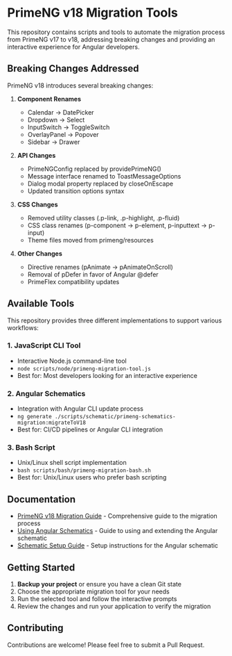 # PrimeNG v18 Migration Tools

This repository contains scripts and tools to automate the migration process from PrimeNG v17 to v18, addressing breaking changes and providing an interactive experience for Angular developers.

## Breaking Changes Addressed

PrimeNG v18 introduces several breaking changes:

1. **Component Renames**
   - Calendar → DatePicker
   - Dropdown → Select
   - InputSwitch → ToggleSwitch
   - OverlayPanel → Popover
   - Sidebar → Drawer

2. **API Changes**
   - PrimeNGConfig replaced by providePrimeNG()
   - Message interface renamed to ToastMessageOptions
   - Dialog modal property replaced by closeOnEscape
   - Updated transition options syntax

3. **CSS Changes**
   - Removed utility classes (.p-link, .p-highlight, .p-fluid)
   - CSS class renames (p-component → p-element, p-inputtext → p-input)
   - Theme files moved from primeng/resources

4. **Other Changes**
   - Directive renames (pAnimate → pAnimateOnScroll)
   - Removal of pDefer in favor of Angular @defer
   - PrimeFlex compatibility updates

## Available Tools

This repository provides three different implementations to support various workflows:

### 1. JavaScript CLI Tool
- Interactive Node.js command-line tool
- `node scripts/node/primeng-migration-tool.js`
- Best for: Most developers looking for an interactive experience

### 2. Angular Schematics
- Integration with Angular CLI update process
- `ng generate ./scripts/schematic/primeng-schematics-migration:migrateToV18`
- Best for: CI/CD pipelines or Angular CLI integration

### 3. Bash Script
- Unix/Linux shell script implementation
- `bash scripts/bash/primeng-migration-bash.sh`
- Best for: Unix/Linux users who prefer bash scripting

## Documentation

- [PrimeNG v18 Migration Guide](docs/primeng18-migration.md) - Comprehensive guide to the migration process
- [Using Angular Schematics](docs/authoring-angular-schematics.md) - Guide to using and extending the Angular schematic
- [Schematic Setup Guide](docs/primeng-schematics-setup.md) - Setup instructions for the Angular schematic

## Getting Started

1. **Backup your project** or ensure you have a clean Git state
2. Choose the appropriate migration tool for your needs
3. Run the selected tool and follow the interactive prompts
4. Review the changes and run your application to verify the migration

## Contributing

Contributions are welcome! Please feel free to submit a Pull Request.
